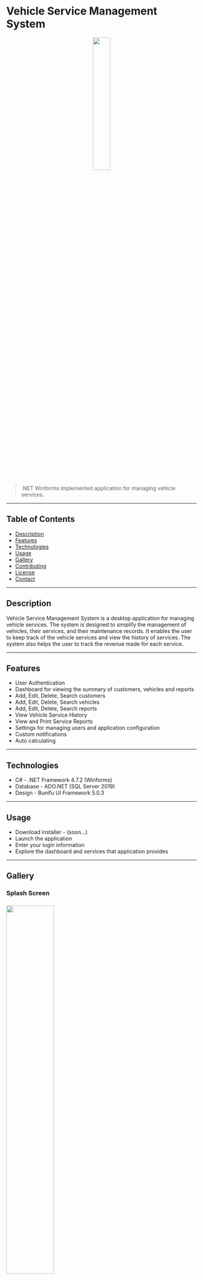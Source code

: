 # Vehicle Service Management System

<div align = "center">
    <img src="https://cdn.discordapp.com/attachments/837093180783722536/1101531086770679969/logo.png" width="30%">
</div>

> .NET Winforms implemented application for managing vehicle services.

---

## Table of Contents

- [Description](#description)
- [Features](#features)
- [Technologies](#technologies)
- [Usage](#usage)
- [Gallery](#gallery)
- [Contributing](#contributing)
- [License](#license)
- [Contact](#contact)

---

## Description

Vehicle Service Management System is a desktop application for managing vehicle services. The system is designed to simplify the management of vehicles, their services, and their maintenance records. It enables the user to keep track of the vehicle services and view the history of services. The system also helps the user to track the revenue made for each service.

---

## Features

- User Authentication
- Dashboard for viewing the summary of customers, vehicles and reports
- Add, Edit, Delete, Search customers
- Add, Edit, Delete, Search vehicles
- Add, Edit, Delete, Search reports
- View Vehicle Service History
- View and Print Service Reports
- Settings for managing users and application configuration
- Custom notifications
- Auto calculating

---

## Technologies

- C# - .NET Framework 4.7.2 (Winforms)
- Database - ADO.NET (SQL Server 2019)
- Design - Bunifu UI Framework 5.0.3

---


## Usage

- Download installer - (soon...)
- Launch the application
- Enter your login information
- Explore the dashboard and services that application provides

---
## Gallery
<h3>Splash Screen<h3/>
<img src="https://cdn.discordapp.com/attachments/837093180783722536/1101778838498840636/image.png" width="50%">

<h3>Login Page<h3/>
<img src="https://cdn.discordapp.com/attachments/837093180783722536/1101778932434489424/image.png" width="50%">

<h3>Main<h3/>

 - Home
<img src="https://cdn.discordapp.com/attachments/837093180783722536/1101787315816374302/image.png" width="50%">

 - Customers
<img src="https://cdn.discordapp.com/attachments/837093180783722536/1101780118663335956/image.png" width="50%">

 - Vehicles
<img src="https://cdn.discordapp.com/attachments/837093180783722536/1101781945073008670/image.png" width="50%">

 - Reports
<img src="https://cdn.discordapp.com/attachments/837093180783722536/1101786582303903795/image.png" width="50%">

 - Calendar
<img src="https://cdn.discordapp.com/attachments/837093180783722536/1101786965696839700/image.png" width="50%">

<h3>Interaction panels<h3/>

 - Customer's vehicles
 <img src="https://cdn.discordapp.com/attachments/837093180783722536/1101787497119359016/image.png" width="50%">
 
  - Vehicle's reports history
 <img src="https://cdn.discordapp.com/attachments/837093180783722536/1101787621195251712/image.png" width="50%">
 
  - Vehicle options panel
 <img src="https://cdn.discordapp.com/attachments/837093180783722536/1101787751105437696/image.png" width="20%">
 
   - Add vehicle | search customers panel
 <img src="https://cdn.discordapp.com/attachments/837093180783722536/1101788134431281223/image.png" width="50%">
 
   - Add report | search vehicles panel
 <img src="https://cdn.discordapp.com/attachments/837093180783722536/1101788021147312198/image.png" width="50%">
 
   - Add/Edit vehicle
 <div style = "display: grid;">
    <img src="https://cdn.discordapp.com/attachments/837093180783722536/1101787861629554739/image.png" width="45%">
    <img src="https://cdn.discordapp.com/attachments/837093180783722536/1101792307923124265/image.png" width="45%">
 </div>
 
  - Add/Edit report
 <div style = "display: grid;">
    <img src="https://cdn.discordapp.com/attachments/837093180783722536/1101788236533207040/image.png" width="48%">
    <img src="https://cdn.discordapp.com/attachments/837093180783722536/1101788314987659334/image.png" width="48%">
 </div>
 
  - Add/Edit/Delete item to report
 <div style = "display: grid;">
    <img src="https://cdn.discordapp.com/attachments/837093180783722536/1101797807989465168/image.png" width="50%">
    <img src="https://cdn.discordapp.com/attachments/837093180783722536/1101797853598318673/image.png" width="50%">
 </div>
 
  - Report preview (ready to print)
 <img src="https://cdn.discordapp.com/attachments/837093180783722536/1101788505564266536/image.png" width="50%">
 
 <h3>Alerts<h3/>
  <img src="https://cdn.discordapp.com/attachments/837093180783722536/1101793567111921714/image.png" width="50%">
  <img src="https://cdn.discordapp.com/attachments/837093180783722536/1101793903386042448/image.png" width="30%">
  <img src="https://cdn.discordapp.com/attachments/837093180783722536/1101794222232830022/image.png" width="50%">
  <img src="https://cdn.discordapp.com/attachments/837093180783722536/1101794591885238322/image.png" width="50%">

 <h3>Notifications<h3/>
   <img src="https://cdn.discordapp.com/attachments/837093180783722536/1101794930873094154/image.png" width="50%">
   <img src="https://cdn.discordapp.com/attachments/837093180783722536/1101795390413623367/image.png" width="50%">
   
 <h3>Database diagram<h3/>
   <img src="https://cdn.discordapp.com/attachments/837093180783722536/1101797545086304336/image.png" width="50%">
   
---

## Contributing

Contributions are welcome! Fork the repo and submit a pull request.

---

## License

Distributed under the MIT License. See `LICENSE` for more information.

---

## Contact

- Email - [dobri0316@abv.bg](dobri0316@abv.bg)
- LinkedIn - [dobri-ivanov](https://www.linkedin.com/in/dobri-ivanov/)
